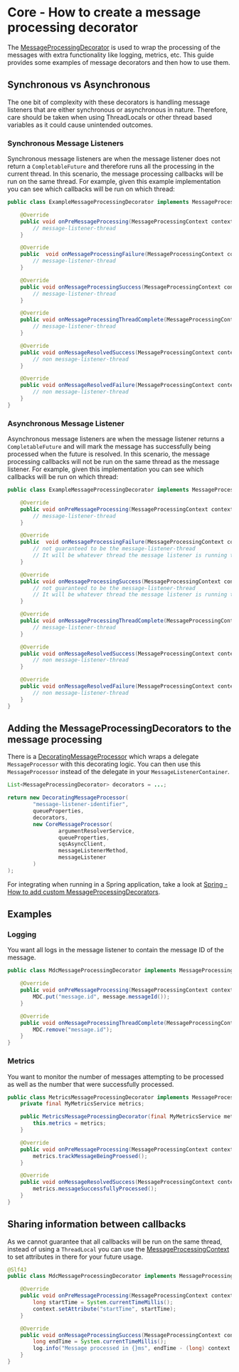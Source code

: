 # Core - How to create a message processing decorator
The [MessageProcessingDecorator](../../../api/src/main/java/com/jashmore/sqs/decorator/MessageProcessingDecorator.java) is used
to wrap the processing of the messages with extra functionality like logging, metrics, etc.  This guide provides some examples of message decorators and
then how to use them.

## Synchronous vs Asynchronous
The one bit of complexity with these decorators is handling message listeners that are either synchronous or asynchronous in nature. Therefore, care should
be taken when using ThreadLocals or other thread based variables as it could cause unintended outcomes.

### Synchronous Message Listeners
Synchronous message listeners are when the message listener does not return a `CompletableFuture` and therefore runs all the processing in the current thread.
In this scenario, the message processing callbacks will be run on the same thread. For example, given this example implementation you can see which
callbacks will be run on which thread:

```java
public class ExampleMessageProcessingDecorator implements MessageProcessingDecorator {

    @Override
    public void onPreMessageProcessing(MessageProcessingContext context, Message message) {
        // message-listener-thread
    }

    @Override
    public  void onMessageProcessingFailure(MessageProcessingContext context, Message message, Throwable throwable) {
        // message-listener-thread
    }

    @Override
    public void onMessageProcessingSuccess(MessageProcessingContext context, Message message, Object object) {
        // message-listener-thread
    }

    @Override
    public void onMessageProcessingThreadComplete(MessageProcessingContext context, Message message) {
        // message-listener-thread
    }

    @Override
    public void onMessageResolvedSuccess(MessageProcessingContext context, Message message) {
        // non message-listener-thread
    }

    @Override
    public void onMessageResolvedFailure(MessageProcessingContext context, Message message, Throwable throwable) {
        // non message-listener-thread
    }
}
```

### Asynchronous Message Listener
Asynchronous message listeners are when the message listener returns a `CompletableFuture` and will mark the message has successfully being processed when
the future is resolved.  In this scenario, the message processing callbacks will not be run on the same thread as the message listener. For example, given
this implementation you can see which callbacks will be run on which thread:

```java
public class ExampleMessageProcessingDecorator implements MessageProcessingDecorator {

    @Override
    public void onPreMessageProcessing(MessageProcessingContext context, Message message) {
        // message-listener-thread
    }

    @Override
    public  void onMessageProcessingFailure(MessageProcessingContext context, Message message, Throwable throwable) {
        // not guaranteed to be the message-listener-thread
        // It will be whatever thread the message listener is running the message processing on
    }

    @Override
    public void onMessageProcessingSuccess(MessageProcessingContext context, Message message, Object object) {
        // not guaranteed to be the message-listener-thread
        // It will be whatever thread the message listener is running the message processing on
    }

    @Override
    public void onMessageProcessingThreadComplete(MessageProcessingContext context, Message message) {
        // message-listener-thread
    }

    @Override
    public void onMessageResolvedSuccess(MessageProcessingContext context, Message message) {
        // non message-listener-thread
    }

    @Override
    public void onMessageResolvedFailure(MessageProcessingContext context, Message message, Throwable throwable) {
        // non message-listener-thread
    }
}
```

## Adding the MessageProcessingDecorators to the message processing
There is a [DecoratingMessageProcessor](../../../core/src/main/java/com/jashmore/sqs/processor/DecoratingMessageProcessor.java) which
wraps a delegate `MessageProcessor` with this decorating logic. You can then use this `MessageProcessor` instead of the delegate in your
`MessageListenerContainer`.

```java
List<MessageProcessingDecorator> decorators = ...;

return new DecoratingMessageProcessor(
        "message-listener-identifier",
        queueProperties,
        decorators,
        new CoreMessageProcessor(
                argumentResolverService,
                queueProperties,
                sqsAsyncClient,
                messageListenerMethod,
                messageListener
        )
);
```

For integrating when running in a Spring application, take a look at
[Spring - How to add custom MessageProcessingDecorators](../spring/spring-how-to-add-custom-message-processing-decorators.md).

## Examples

### Logging
You want all logs in the message listener to contain the message ID of the message.

```java
public class MdcMessageProcessingDecorator implements MessageProcessingDecorator {

    @Override
    public void onPreMessageProcessing(MessageProcessingContext context, Message message) {
        MDC.put("message.id", message.messageId());
    }

    @Override
    public void onMessageProcessingThreadComplete(MessageProcessingContext context, Message message) {
        MDC.remove("message.id");
    }
}
```

### Metrics
You want to monitor the number of messages attempting to be processed as well as the number that were successfully processed.

```java
public class MetricsMessageProcessingDecorator implements MessageProcessingDecorator {
    private final MyMetricsService metrics;

    public MetricsMessageProcessingDecorator(final MyMetricsService metrics) {
        this.metrics = metrics;
    }

    @Override
    public void onPreMessageProcessing(MessageProcessingContext context, Message message) {
        metrics.trackMessageBeingProessed();
    }

    @Override
    public void onMessageResolvedSuccess(MessageProcessingContext context, Message message) {
        metrics.messageSuccessfullyProcessed();
    }
}
```

## Sharing information between callbacks
As we cannot guarantee that all callbacks will be run on the same thread, instead of using a `ThreadLocal` you can use the
[MessageProcessingContext](../../../api/src/main/java/com/jashmore/sqs/decorator/MessageProcessingContext.java) to set
attributes in there for your future usage.

```java
@Slf4J
public class MdcMessageProcessingDecorator implements MessageProcessingDecorator {

    @Override
    public void onPreMessageProcessing(MessageProcessingContext context, Message message) {
        long startTime = System.currentTimeMillis();
        context.setAttribute("startTime", startTime);
    }

    @Override
    public void onMessageProcessingSuccess(MessageProcessingContext context, Message message, Object object) {
        long endTime = System.currentTimeMillis();
        log.info("Message processed in {}ms", endTime - (long) context.getAttribute("startTime"));
    }
}
```
